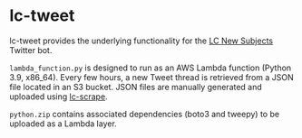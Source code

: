 # lc-tweet

lc-tweet provides the underlying functionality for the [LC New Subjects](https://twitter.com/newSubjectsLC) Twitter bot.

`lambda_function.py` is designed to run as an AWS Lambda function (Python 3.9, x86_64). Every few hours, a new Tweet thread is retrieved from a JSON file located in an S3 bucket. JSON files are manually generated and uploaded using [lc-scrape](https://github.com/joeptacek/lc-scrape).

`python.zip` contains associated dependencies (boto3 and tweepy) to be uploaded as a Lambda layer.
